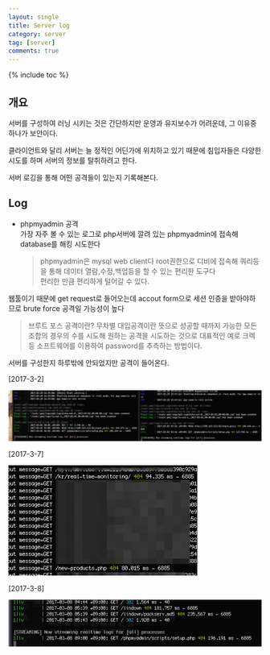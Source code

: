 ```yaml
---
layout: single
title: Server log
category: server
tag: [server]
comments: true
---
```


{% include toc %}

## 개요

서버를 구성하여 러닝 시키는 것은 간단하지만 운영과 유지보수가 어려운데, 그 이유중 하나가 보안이다.

클라이언트와 달리 서버는 늘 정적인 어딘가에 위치하고 있기 때문에 침입자들은 다양한 시도를 하며 서버의 정보를 탈취하려고 한다.

서버 로깅을 통해 어떤 공격들이 있는지 기록해본다.

## Log

- phpmyadmin 공격  
가장 자주 볼 수 있는 로그로 php서버에 깔려 있는 phpmyadmin에 접속해 database를 해킹 시도한다 

    > phpmyadmin은 mysql web client다 root권한으로 디비에 접속해 쿼리등을 통해 데이터 열람,수정,백업등을 할 수 있는 편리한 도구다  
    편리한 만큼 편리하게 털어갈 수 있다.

웹툴이기 때문에 get request로 들어오는데 accout form으로 세션 인증을 받아야하므로 brute force 공격일 가능성이 높다

> 브루트 포스 공격이란? 무차별 대입공격이란 뜻으로 성공할 때까지 가능한 모든 조합의 경우의 수를 시도해 원하는 공격을 시도하는 것으로 대표적인 예로 크렉 등 소프트웨어를 이용하여 password를 추측하는 방법이다.

서버를 구성한지 하루밖에 안되었지만 공격이 들어온다.

[2017-3-2]

![alt sys](/images/server_log/1.png)

[2017-3-7]

![alt sys](/images/server_log/2.png)

[2017-3-8]

![alt sys](/images/server_log/3.png)